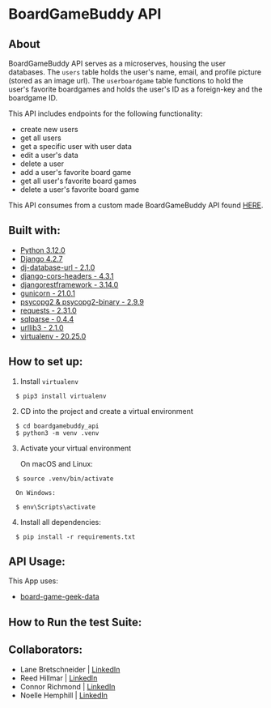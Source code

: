 # BoardGameBuddy API

## About
BoardGameBuddy API serves as a microserves, housing the user databases. The `users` table holds the user's name, email, and profile picture (stored as an image url). The `userboardgame` table functions to hold the user's favorite boardgames and holds the user's ID as a foreign-key and the boardgame ID. 

This API includes endpoints for the following functionality: 
- create new users
- get all users 
- get a specific user with user data
- edit a user's data
- delete a user
- add a user's favorite board game
- get all user's favorite board games
- delete a user's favorite board game

This API consumes from a custom made BoardGameBuddy API found [HERE](https://github.com/Board-Game-Buddy/board-game-geek-data).

## Built with: 
- [Python 3.12.0](https://docs.python.org/3/)
- [Django 4.2.7](https://docs.djangoproject.com/en/5.0/intro/install/)
- [dj-database-url - 2.1.0](https://gist.github.com/jbothma/8a9a30399c2091d89763bff0a1952da4)
- [django-cors-headers - 4.3.1](https://github.com/adamchainz/django-cors-headers/tree/main)
- [djangorestframework - 3.14.0](https://www.django-rest-framework.org/)
- [gunicorn - 21.0.1](https://docs.gunicorn.org/en/stable/settings.html)
- [psycopg2 & psycopg2-binary - 2.9.9](https://www.psycopg.org/docs/install.html)
- [requests - 2.31.0](https://requests.readthedocs.io/en/latest/)
- [sqlparse - 0.4.4](https://sqlparse.readthedocs.io/en/latest/)
- [urllib3 - 2.1.0](https://urllib3.readthedocs.io/en/stable/)
- [virtualenv - 20.25.0](https://virtualenv.pypa.io/en/latest/)

## How to set up:
1. Install `virtualenv`
```
  $ pip3 install virtualenv
```
2. CD into the project and create a virtual environment

``` 
  $ cd boardgamebuddy_api
  $ python3 -m venv .venv
```

3. Activate your virtual environment

    On macOS and Linux:
```
  $ source .venv/bin/activate
```

      On Windows:
```
  $ env\Scripts\activate
```
4. Install all dependencies:
```
  $ pip install -r requirements.txt
```
## API Usage:

This App uses: 
- [board-game-geek-data](https://github.com/Board-Game-Buddy/board-game-geek-data)


## How to Run the test Suite: 

## Collaborators: 
- Lane Bretschneider | [LinkedIn](https://www.linkedin.com/in/lanebretschneider/)
- Reed Hillmar | [LinkedIn](https://www.linkedin.com/in/reed-hillmar/)
- Connor Richmond | [LinkedIn](https://www.linkedin.com/in/corichmond/)
- Noelle Hemphill | [LinkedIn](https://www.linkedin.com/in/noelle-hemphill/)